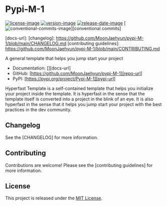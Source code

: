 # Pypi-M-1

[![license-image]][license-url]
[![version-image]][release-url]
[![release-date-image]][release-url]
[![conventional-commits-image]][conventional commits]

<!-- Links: -->
[hyperfast template]: https://github.com/entelecheia/hyperfast-template

[license-image]: https://img.shields.io/github/license/MoonJaehyun/pypi-M-1
[license-url]: https://github.com/MoonJaehyun/pypi-M-1/blob/main/LICENSE
[version-image]: https://img.shields.io/github/v/release/MoonJaehyun/pypi-M-1?sort=semver
[release-date-image]: https://img.shields.io/github/release-date/MoonJaehyun/pypi-M-1
[release-url]: https://github.com/MoonJaehyun/pypi-M-1/releases
[conventional-commits-image]: https://img.shields.io/badge/Conventional%20Commits-1.0.0-%23FE5196?logo=conventionalcommits&logoColor=white

[repo-url]: https://github.com/MoonJaehyun/pypi-M-1
[pypi-url]: https://pypi.org/project/Pypi-M-1
[docs-url]: 
[changelog]: https://github.com/MoonJaehyun/pypi-M-1/blob/main/CHANGELOG.md
[contributing guidelines]: https://github.com/MoonJaehyun/pypi-M-1/blob/main/CONTRIBUTING.md
<!-- Links: -->

A general template that helps you jump start your project

- Documentation: [][docs-url]
- GitHub: [https://github.com/MoonJaehyun/pypi-M-1][repo-url]
- PyPI: [https://pypi.org/project/Pypi-M-1][pypi-url]

Hyperfast Template is a self-contained template that helps you initialize your project inside the template. It is hyperfast in the sense that the template itself is converted into a project in the blink of an eye. It is also hyperfast in the sense that it helps you jump start your project with the best practices in the dev community.

## Changelog

See the [CHANGELOG] for more information.

## Contributing

Contributions are welcome! Please see the [contributing guidelines] for more information.

## License

This project is released under the [MIT License][license-url].

